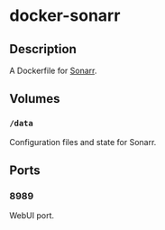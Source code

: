 # docker-sonarr

## Description

A Dockerfile for [Sonarr](http://sonarr.tv/).

## Volumes

### `/data`

Configuration files and state for Sonarr.

## Ports

### 8989

WebUI port.

